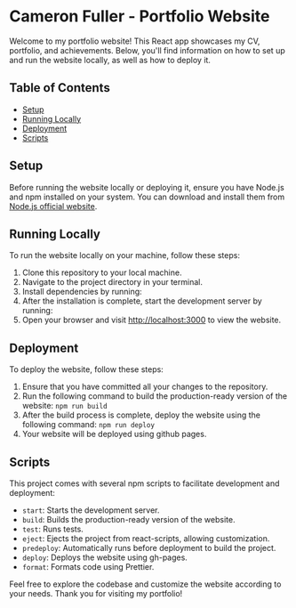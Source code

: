 # Cameron Fuller - Portfolio Website

Welcome to my portfolio website! This React app showcases my CV, portfolio, and achievements. Below, you'll find information on how to set up and run the website locally, as well as how to deploy it.

## Table of Contents

- [Setup](#setup)
- [Running Locally](#running-locally)
- [Deployment](#deployment)
- [Scripts](#scripts)

## Setup

Before running the website locally or deploying it, ensure you have Node.js and npm installed on your system. You can download and install them from [Node.js official website](https://nodejs.org/).

## Running Locally

To run the website locally on your machine, follow these steps:

1. Clone this repository to your local machine.
2. Navigate to the project directory in your terminal.
3. Install dependencies by running:
4. After the installation is complete, start the development server by running:
5. Open your browser and visit [http://localhost:3000](http://localhost:3000) to view the website.

## Deployment

To deploy the website, follow these steps:

1. Ensure that you have committed all your changes to the repository.
2. Run the following command to build the production-ready version of the website: `npm run build`
3. After the build process is complete, deploy the website using the following command: `npm run deploy`
4. Your website will be deployed using github pages.

## Scripts

This project comes with several npm scripts to facilitate development and deployment:

- `start`: Starts the development server.
- `build`: Builds the production-ready version of the website.
- `test`: Runs tests.
- `eject`: Ejects the project from react-scripts, allowing customization.
- `predeploy`: Automatically runs before deployment to build the project.
- `deploy`: Deploys the website using gh-pages.
- `format`: Formats code using Prettier.

Feel free to explore the codebase and customize the website according to your needs. Thank you for visiting my portfolio!
